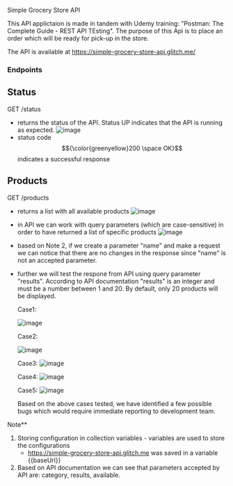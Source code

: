 Simple Grocery Store API

This API applictaion is made in tandem with Udemy training: "Postman: The Complete Guide - REST API TEsting".
The purpose of this Api is to place an order which will be ready for pick-up in the store.

The API is available at https://simple-grocery-store-api.glitch.me/

### Endpoints

## **Status**

GET /status
  -  returns the status of the API. Status UP indicates that the API is running as expected.
    ![image](https://github.com/user-attachments/assets/e4771fc2-a09f-4d37-b397-dd9e45c3d230)
- status code $${\color{greenyellow}200 \space OK}$$ indicates a successful response

## **Products**

 GET /products
 
   -  returns a list with all available products
    ![image](https://github.com/user-attachments/assets/c5bb32ac-39b5-4614-b96b-395f1c079518)
  - in API we can work with query parameters (which are case-sensitive) in order to have returned a list of specific products
    ![image](https://github.com/user-attachments/assets/610087f5-031a-46e4-bdd4-5c399d76e52e)
  - based on Note 2, if we create a parameter "name" and make a request we can notice that there are no changes in the response since "name" is not an accepted parameter.
  - further we will test the respone from API using query parameter "results". According to API documentation "results" is an integer and must be a number between 1 and 20. By default, only 20 products will be displayed.
    
    Case1:
    
    ![image](https://github.com/user-attachments/assets/58b3a2ef-ba91-4c22-9a9b-fe694cc61fdd)
    
    Case2:

    ![image](https://github.com/user-attachments/assets/a495e4aa-6808-41e3-a28a-58a990290898)
    
    Case3:
    ![image](https://github.com/user-attachments/assets/0b3aed32-5711-4705-a6ea-73d548f0f151)
    
    Case4:
    ![image](https://github.com/user-attachments/assets/24254653-263f-4314-9464-dbdac1ca37d5)
    
    Case5:
    ![image](https://github.com/user-attachments/assets/c50a53b0-c249-4706-825e-6738cd9e3375)
    
    Based on the above cases tested, we have identified a few possible bugs which would require immediate reporting to development team. 


  Note**
1. Storing configuration in collection variables - variables are used to store the configurations
     - https://simple-grocery-store-api.glitch.me was saved in a variable {{baseUrl}}
2. Based on API documentation we can see that parameters accepted by API are: category, results, available. 
